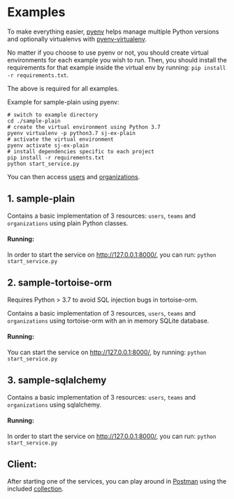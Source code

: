 # Examples
To make everything easier, [pyenv](https://github.com/pyenv/pyenv) helps manage multiple Python versions 
and optionally virtualenvs with [pyenv-virtualenv](https://github.com/pyenv/pyenv-virtualenv).

No matter if you choose to use pyenv or not, you should create virtual environments for each example 
you wish to run. Then, you should install the requirements for that example inside the virtual env 
by running: `pip install -r requirements.txt`.

The above is required for all examples.

Example for sample-plain using pyenv:
```shell script
# switch to example directory
cd ./sample-plain
# create the virtual environment using Python 3.7
pyenv virtualenv -p python3.7 sj-ex-plain
# activate the virtual environment
pyenv activate sj-ex-plain
# install dependencies specific to each project
pip install -r requirements.txt
python start_service.py
```
You can then access [users](http://127.0.0.1:8000/api/users/) and [organizations](http://127.0.0.1:8000/api/organizations/).

## 1. sample-plain

Contains a basic implementation of 3 resources: `users`, `teams` and `organizations` using plain Python classes.

#### Running:
In order to start the service on http://127.0.0.1:8000/, you can run:
`python start_service.py`


## 2. sample-tortoise-orm
Requires Python > 3.7 to avoid SQL injection bugs in tortoise-orm.

Contains a basic implementation of 3 resources, `users`, `teams` and `organizations` using tortoise-orm
with an in memory SQLite database.

#### Running:
You can start the service on http://127.0.0.1:8000/, by running:
`python start_service.py`


## 3. sample-sqlalchemy

Contains a basic implementation of 3 resources: `users`, `teams` and `organizations` using sqlalchemy.

#### Running:
In order to start the service on http://127.0.0.1:8000/, you can run:
`python start_service.py`


## Client:
After starting one of the services, you can play around in [Postman](https://www.postman.com/) using the included 
[collection](starlette_jsonapi_client_example.postman_collection.json).
